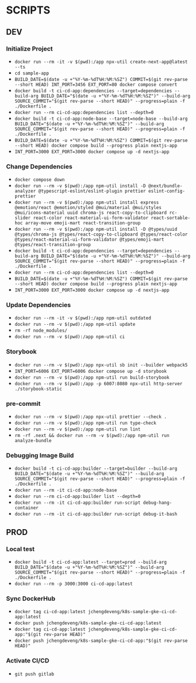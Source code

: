 # SCRIPTS

## DEV

### Initialize Project

- `docker run --rm -it -v $(pwd):/app npx-util create-next-app@latest --ts`
- `cd sample-app`
- `BUILD_DATE=$(date -u +"%Y-%m-%dT%H:%M:%SZ") COMMIT=$(git rev-parse --short HEAD) INT_PORT=3456 EXT_PORT=80 docker compose convert`
- `docker build -t ci-cd-app:dependencies --target=dependencies --build-arg BUILD_DATE="$(date -u +"%Y-%m-%dT%H:%M:%SZ")" --build-arg SOURCE_COMMIT="$(git rev-parse --short HEAD)" --progress=plain -f ./Dockerfile .` <!-- create image tag -->
- `docker run --rm ci-cd-app:dependencies list --depth=0`
- `docker build -t ci-cd-app:node-base --target=node-base --build-arg BUILD_DATE="$(date -u +"%Y-%m-%dT%H:%M:%SZ")" --build-arg SOURCE_COMMIT="$(git rev-parse --short HEAD)" --progress=plain -f ./Dockerfile .` <!-- create image tag -->
- `BUILD_DATE=$(date -u +"%Y-%m-%dT%H:%M:%SZ") COMMIT=$(git rev-parse --short HEAD) docker compose build --progress plain nextjs-app` <!-- create image tag -->
- `INT_PORT=3000 EXT_PORT=3000 docker compose up -d nextjs-app`

### Change Dependencies

- `docker compose down`
- `docker run --rm -v $(pwd):/app npm-util install -D @next/bundle-analyzer @typescript-eslint/eslint-plugin prettier eslint-config-prettier`
- `docker run --rm -v $(pwd):/app npm-util install express @emotion/react @emotion/styled @mui/material @mui/styles @mui/icons-material uuid chroma-js react-copy-to-clipboard rc-slider react-color react-material-ui-form-validator react-sortable-hoc array-move emoji-mart react-transition-group`
- `docker run --rm -v $(pwd):/app npm-util install -D @types/uuid @types/chroma-js @types/react-copy-to-clipboard @types/react-color @types/react-material-ui-form-validator @types/emoji-mart @types/react-transition-group`
- `docker build -t ci-cd-app:dependencies --target=dependencies --build-arg BUILD_DATE="$(date -u +"%Y-%m-%dT%H:%M:%SZ")" --build-arg SOURCE_COMMIT="$(git rev-parse --short HEAD)" --progress=plain -f ./Dockerfile .` <!-- override image tag -->
- `docker run --rm ci-cd-app:dependencies list --depth=0`
- `BUILD_DATE=$(date -u +"%Y-%m-%dT%H:%M:%SZ") COMMIT=$(git rev-parse --short HEAD) docker compose build --progress plain nextjs-app` <!-- override image tag -->
- `INT_PORT=3000 EXT_PORT=3000 docker compose up -d nextjs-app`

### Update Dependencies

- `docker run --rm -it -v $(pwd):/app npm-util outdated`
- `docker run --rm -v $(pwd):/app npm-util update`
- `rm -rf node_modules/`
- `docker run --rm -v $(pwd):/app npm-util ci`

### Storybook

- `docker run --rm -v $(pwd):/app npx-util sb init --builder webpack5`
- `INT_PORT=6006 EXT_PORT=6006 docker compose up -d storybook`
- `docker run --rm -v $(pwd):/app npm-util run build-storybook`
- `docker run --rm -v $(pwd):/app -p 6007:8080 npx-util http-server ./storybook-static`

### pre-commit

- `docker run --rm -v $(pwd):/app npx-util prettier --check .`
- `docker run --rm -v $(pwd):/app npm-util run type-check`
- `docker run --rm -v $(pwd):/app npm-util run lint`
- `rm -rf .next && docker run --rm -v $(pwd):/app npm-util run analyze-bundle`

### Debugging Image Build

- `docker build -t ci-cd-app:builder --target=builder --build-arg BUILD_DATE="$(date -u +"%Y-%m-%dT%H:%M:%SZ")" --build-arg SOURCE_COMMIT="$(git rev-parse --short HEAD)" --progress=plain -f ./Dockerfile .`
- `docker run --rm -it ci-cd-app:node-base`
- `docker run --rm ci-cd-app:builder list --depth=0`
- `docker run --rm -it ci-cd-app:builder run-script debug-hang-container`
- `docker run --rm -it ci-cd-app:builder run-script debug-it-bash`

## PROD

### Local test

- `docker build -t ci-cd-app:latest --target=prod --build-arg BUILD_DATE="$(date -u +"%Y-%m-%dT%H:%M:%SZ")" --build-arg SOURCE_COMMIT="$(git rev-parse --short HEAD)" --progress=plain -f ./Dockerfile .`
- `docker run --rm -p 3000:3000 ci-cd-app:latest`

### Sync DockerHub

 <!-- ! this is optional, gitlab-ci.yml already executes this syncing step -->

- `docker tag ci-cd-app:latest jchengdeveng/k8s-sample-gke-ci-cd-app:latest`
- `docker push jchengdeveng/k8s-sample-gke-ci-cd-app:latest`
- `docker tag ci-cd-app:latest jchengdeveng/k8s-sample-gke-ci-cd-app:"$(git rev-parse HEAD)"`
- `docker push jchengdeveng/k8s-sample-gke-ci-cd-app:"$(git rev-parse HEAD)"`

### Activate CI/CD

- `git push gitlab` <!-- add `-o ci.skip` to skip pipeline -->
